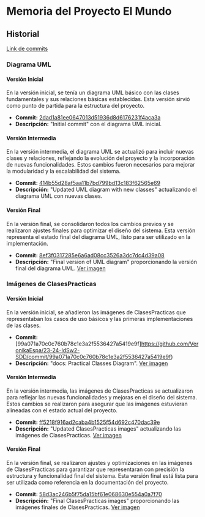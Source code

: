 # Memoria del Proyecto El Mundo

## Historial
[Link de commits](https://github.com/VeronikaEspa/23-24-IdSw2-SDD/commits/develop/)

### Diagrama UML

#### Versión Inicial
En la versión inicial, se tenía un diagrama UML básico con las clases fundamentales y sus relaciones básicas establecidas. Esta versión sirvió como punto de partida para la estructura del proyecto.
- **Commit:** [2dad1a81ee0647013d51936d8d6176231f4aca3a](https://github.com/VeronikaEspa/23-24-IdSw2-SDD/commit/2dad1a81ee0647013d51936d8d6176231f4aca3a)
- **Descripción:** "Initial commit" con el diagrama UML inicial.

#### Versión Intermedia
En la versión intermedia, el diagrama UML se actualizó para incluir nuevas clases y relaciones, reflejando la evolución del proyecto y la incorporación de nuevas funcionalidades. Estos cambios fueron necesarios para mejorar la modularidad y la escalabilidad del sistema.
- **Commit:** [414b55d28af5aa11b7bd799bd13c183f62565e69](https://github.com/VeronikaEspa/23-24-IdSw2-SDD/commit/414b55d28af5aa11b7bd799bd13c183f62565e69)
- **Descripción:** "Updated UML diagram with new classes" actualizando el diagrama UML con nuevas clases.

#### Versión Final
En la versión final, se consolidaron todos los cambios previos y se realizaron ajustes finales para optimizar el diseño del sistema. Esta versión representa el estado final del diagrama UML, listo para ser utilizado en la implementación.
- **Commit:** [8ef3f0317285e6a6ad08cc3526a3dc7dc4d39a08](https://github.com/VeronikaEspa/23-24-IdSw2-SDD/commit/8ef3f0317285e6a6ad08cc3526a3dc7dc4d39a08)
- **Descripción:** "Final version of UML diagram" proporcionando la versión final del diagrama UML. [Ver imagen](../modelosUML/diagramaDeAplicacion.puml)

### Imágenes de ClasesPracticas

#### Versión Inicial
En la versión inicial, se añadieron las imágenes de ClasesPracticas que representaban los casos de uso básicos y las primeras implementaciones de las clases.
- **Commit:** [99a071a70c0c760b78c1e3a2f5536427a5419e9f]https://github.com/VeronikaEspa/23-24-IdSw2-SDD/commit/99a071a70c0c760b78c1e3a2f5536427a5419e9f)
- **Descripción:** "docs: Practical Classes Diagram".
[Ver imagen](../images/ClasesPracticas-PyMundo-VersionInicial.svg)

#### Versión Intermedia
En la versión intermedia, las imágenes de ClasesPracticas se actualizaron para reflejar las nuevas funcionalidades y mejoras en el diseño del sistema. Estos cambios se realizaron para asegurar que las imágenes estuvieran alineadas con el estado actual del proyecto.
- **Commit:** [ff5218f916ad2caba4b1525f54d692c470dac39e](https://github.com/VeronikaEspa/23-24-IdSw2-SDD/commit/ff5218f916ad2caba4b1525f54d692c470dac39e)
- **Descripción:** "Updated ClasesPracticas images" actualizando las imágenes de ClasesPracticas.
[Ver imagen](../images/ClasesPracticas-PyMundo-VersionIntermedia.svg)

#### Versión Final
En la versión final, se realizaron ajustes y optimizaciones en las imágenes de ClasesPracticas para garantizar que representaran con precisión la estructura y funcionalidad final del sistema. Esta versión final está lista para ser utilizada como referencia en la documentación del proyecto.
- **Commit:** [58d3ac246b5f75da15bf61e068630e554a0a7f70](https://github.com/VeronikaEspa/23-24-IdSw2-SDD/commit/58d3ac246b5f75da15bf61e068630e554a0a7f70)
- **Descripción:** "Final ClasesPracticas images" proporcionando las imágenes finales de ClasesPracticas. [Ver imagen](../images/ClasesPracticas-PyMundo.svg)